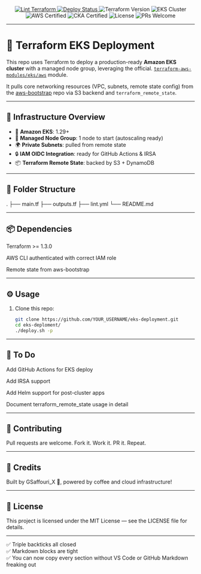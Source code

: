 <p align="center">
  <a href="https://github.com/gsaffouri/eks-deployment/actions/workflows/lint.yml">
    <img src="https://github.com/gsaffouri/eks-deployment/actions/workflows/lint.yml/badge.svg?branch=main&label=Lint%20Terraform&logo=githubactions&style=flat-square" alt="Lint Terraform">
  </a>
  <a href="https://github.com/gsaffouri/eks-deployment/actions/workflows/deploy.yml">
    <img src="https://github.com/gsaffouri/eks-deployment/actions/workflows/deploy.yml/badge.svg?branch=main&label=Deploy%20Status&logo=githubactions&style=flat-square" alt="Deploy Status">
  </a>
  <img src="https://img.shields.io/badge/Terraform-1.5%2B-blueviolet?logo=terraform&style=flat-square" alt="Terraform Version">
  <img src="https://img.shields.io/badge/EKS%20Cluster-Managed-blue?logo=kubernetes&style=flat-square" alt="EKS Cluster">
  <img src="https://img.shields.io/badge/AWS%20Certified-%F0%9F%94%A5-orange?style=flat-square" alt="AWS Certified">
  <img src="https://img.shields.io/badge/Certified%20CKA-%F0%9F%8F%86-blue?style=flat-square" alt="CKA Certified">
  <img src="https://img.shields.io/github/license/gsaffouri/eks-deployment?style=flat-square" alt="License">
  <img src="https://img.shields.io/badge/PRs-welcome-brightgreen.svg?style=flat-square" alt="PRs Welcome">
</p>

---

# 🎯 Terraform EKS Deployment 

This repo uses Terraform to deploy a production-ready **Amazon EKS cluster** with a managed node group, leveraging the official. [`terraform-aws-modules/eks/aws`](https://github.com/terraform-aws-modules/terraform-aws-eks) module.

It pulls core networking resources (VPC, subnets, remote state config) from the [aws-bootstrap](https://github.com/gsaffouri/aws-bootstrap) repo via S3 backend and `terraform_remote_state`.

---

## 🧱 Infrastructure Overview

- 🚀 **Amazon EKS**: 1.29+
- 🧠 **Managed Node Group**: 1 node to start (autoscaling ready)
- 🌍 **Private Subnets**: pulled from remote state
- 🔒 **IAM OIDC Integration**: ready for GitHub Actions & IRSA
- 📦 **Terraform Remote State**: backed by S3 + DynamoDB

---

## 📂 Folder Structure

.
├── main.tf
├── outputs.tf
├── lint.yml
└── README.md

---

## 📦 Dependencies
Terraform >= 1.3.0

AWS CLI authenticated with correct IAM role

Remote state from aws-bootstrap

---

## ⚙️ Usage

1. Clone this repo:
   ```bash
   git clone https://github.com/YOUR_USERNAME/eks-deployment.git
   cd eks-deploment/
   ./deploy.sh -p


---

## 🔮 To Do
 Add GitHub Actions for EKS deploy

 Add IRSA support

 Add Helm support for post-cluster apps

 Document terraform_remote_state usage in detail

---

## 🤝 Contributing
Pull requests are welcome. Fork it. Work it. PR it. Repeat.

---

## 🧠 Credits
Built by GSaffouri_X 🦍, powered by coffee and cloud infrastructure!

---

## 📜 License
This project is licensed under the MIT License — see the LICENSE file for details.

---

✅ Triple backticks all closed  
✅ Markdown blocks are tight  
✅ You can now copy every section without VS Code or GitHub Markdown freaking out